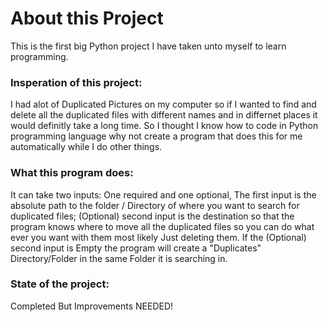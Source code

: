 # About this Project

This is the first big Python project I have taken unto myself to learn programming.

### Insperation of this project:
I had alot of Duplicated Pictures on my computer so if I wanted to find and delete all the duplicated files with different names and in differnet places
it would definitly take a long time. So I thought I know how to code in Python programming language why not create a program that does this for me automatically while I do other things.

### What this program does:
It can take two inputs: One required and one optional, The first input is the absolute path to the folder / Directory of where you want to search for duplicated files; (Optional) second input is the destination so that the program knows where to move all the duplicated files so you can do what ever you
want with them most likely Just deleting them.
If the (Optional) second input is Empty the program will create a "Duplicates" Directory/Folder in the same Folder it is searching in.

### State of the project:
Completed But Improvements NEEDED!
